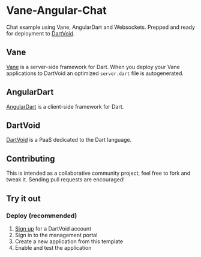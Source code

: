 Vane-Angular-Chat
====================

Chat example using Vane, AngularDart and Websockets. Prepped and ready for deployment to [DartVoid](http://www.dartvoid.com/).

## Vane

[Vane](https://github.com/DartVoid/Vane) is a server-side framework for Dart. When you deploy your Vane applications to DartVoid an optimized `server.dart` file is autogenerated.

## AngularDart

[AngularDart](https://github.com/angular/angular.dart) is a client-side framework for Dart.

## DartVoid

[DartVoid](http://www.dartvoid.com/) is a PaaS dedicated to the Dart language.

## Contributing

This is intended as a collaborative community project, feel free to fork and tweak it. Sending pull requests are encouraged!

## Try it out

### Deploy (recommended)

1. [Sign up](http://www.dartvoid.com/signup/) for a DartVoid account
2. Sign in to the management portal
3. Create a new application from this template
4. Enable and test the application

